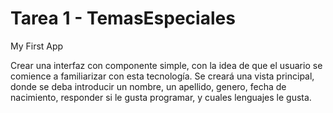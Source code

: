 # Tarea 1 - TemasEspeciales

My First App

Crear una interfaz con componente simple, con la idea de que el usuario se comience a familiarizar con esta tecnología. Se creará una vista principal, donde se deba introducir un nombre, un apellido, genero, fecha de nacimiento, responder si le gusta programar, y cuales lenguajes le gusta.
